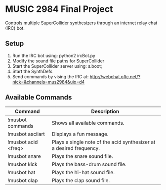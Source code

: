 MUSIC 2984 Final Project
========================
Controls multiple SuperCollider synthesizers through an internet relay chat (IRC) bot. 

Setup
-------
 1. Run the IRC bot using: python2 ircBot.py
 2. Modify the sound file paths for SuperCollider
 3. Start the SuperCollider server using: s.boot;
 4. Start the SynthDefs
 5. Send commands by vising the IRC at:
    http://webchat.oftc.net/?nick=&channels=mus2984&uio=d4

Available Commands
--------------------

Command | Description
--- | ---
!musbot commands | Shows all available commands.
!musbot asciiart | Displays a fun message.
!musbot acid \<freq\> | Plays a single note of the acid synthesizer at a desired frequency.
!musbot snare | Plays the snare sound file.
!musbot kick | Plays the bass-drum sound file.
!musbot hat | Plays the hi-hat sound file.
!musbot clap | Plays the clap sound file.
